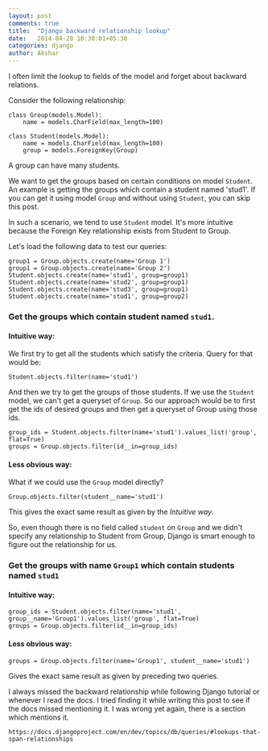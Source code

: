 ```yaml
---
layout: post
comments: true
title:  "Django backward relationship lookup"
date:   2014-04-28 10:30:01+05:30
categories: django
author: Akshar
---
```

I often limit the lookup to fields of the model and forget about backward relations.

Consider the following relationship:

    class Group(models.Model):
        name = models.CharField(max_length=100)

    class Student(models.Model):
        name = models.CharField(max_length=100)
        group = models.ForeignKey(Group)

A group can have many students.

We want to get the groups based on certain conditions on model `Student`. An example is getting the groups which contain a student named 'stud1'. If you can get it using model `Group` and without using `Student`, you can skip this post.

In such a scenario, we tend to use `Student` model. It's more intuitive because the Foreign Key relationship exists from Student to Group.

Let's load the following data to test our queries:

    group1 = Group.objects.create(name='Group 1')
    group1 = Group.objects.create(name='Group 2')
    Student.objects.create(name='stud1', group=group1)
    Student.objects.create(name='stud2', group=group1)
    Student.objects.create(name='stud3', group=group1)
    Student.objects.create(name='stud1', group=group2)

### Get the groups which contain student named `stud1`.

#### Intuitive way:

We first try to get all the students which satisfy the criteria. Query for that would be:

    Student.objects.filter(name='stud1')

And then we try to get the groups of those students. If we use the `Student` model, we can't get a queryset of `Group`. So our approach would be to first get the ids of desired groups and then get a queryset of Group using those ids.

    group_ids = Student.objects.filter(name='stud1').values_list('group', flat=True)
    groups = Group.objects.filter(id__in=group_ids)

#### Less obvious way:
What if we could use the `Group` model directly?

    Group.objects.filter(student__name='stud1')

This gives the exact same result as given by the *Intuitive way*.

So, even though there is no field called `student` on `Group` and we didn't specify any relationship to Student from Group, Django is smart enough to figure out the relationship for us.

### Get the groups with name `Group1` which contain students named `stud1`

#### Intuitive way:

    group_ids = Student.objects.filter(name='stud1', group__name='Group1').values_list('group', flat=True)
    groups = Group.objects.filter(id__in=group_ids)

#### Less obvious way:

    groups = Group.objects.filter(name='Group1', student__name='stud1')

Gives the exact same result as given by preceding two queries.

I always missed the backward relationship while following Django tutorial or whenever I read the docs. I tried finding it while writing this post to see if the docs missed mentioning it. I was wrong yet again, there is a section which mentions it.

    https://docs.djangoproject.com/en/dev/topics/db/queries/#lookups-that-span-relationships


